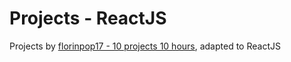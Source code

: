 # Projects - ReactJS

Projects by [florinpop17 - 10 projects 10 hours](https://github.com/florinpop17/10-projects-10-hours), adapted to ReactJS
